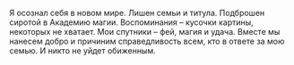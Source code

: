 <!--2025-08-10 23:01:46--><!--pdate:2025-05-15T00:00:00+00:00-->
Я осознал себя в новом мире. Лишен семьи и титула. Подброшен сиротой в Академию магии.
      Воспоминания – кусочки картины, некоторых не хватает.
      Мои спутники – фей, магия и удача. Вместе мы нанесем добро и причиним справедливость всем, кто в ответе за мою семью.
      И никто не уйдет обиженным.